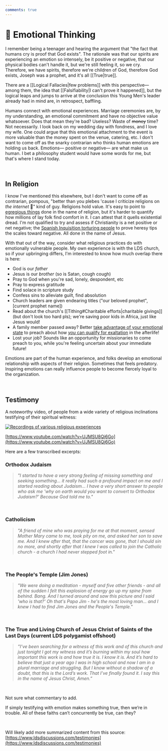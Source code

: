 ```yaml
---
comments: true
---
```

# 🥺 Emotional Thinking
I remember being a teenager and hearing the argument that "the fact that humans cry is proof that God exists". The rationale was that our spirits are experiencing an emotion so intensely, be it positive or negative, that our physical bodies can't handle it, but we're still feeling it, so we cry. Therefore, we have spirits, therefore we're children of God, therefore God exists, Joseph was a prophet, and it's all [[True|true]].

There are a [[Logical Fallacies|few problems]] with this perspective— among them, the idea that [[Falsifiability|I can't prove it happened]], but the logical leaps and jumps to arrive at the conclusion this Young Men's leader already had in mind are, in retrospect, baffling.

Humans connect with emotional experiences. Marriage ceremonies are, by my understanding, an emotional commitment and have no objective value whatsoever. Does that mean they're bad? Useless? Waste of ~~money~~ time? Not necessarily. I look back on my wedding day with fondness, and I love my wife. One could argue that this emotional attachment to the event is more valuable than the money spent on the venue, catering, etc. I don't want to come off as the snarky contrarian who thinks human emotions are holding us back. Emotions— positive or negative— are what make us human. I bet a philosophy student would have some words for me, but that's where I stand today.

&nbsp;

## In Religion
I know I've mentioned this elsewhere, but I don't want to come off as contrarian, pompous, "better than you plebes 'cause I criticize religions on *the internet* 😤" kind of guy. Religions hold value. It's easy to point to [egregious things](https://en.wikipedia.org/wiki/Crusades) done in the name of religion, but it's harder to quantify how millions of lay folk find comfort in it. I can attest that it quells existential dread. I'm not qualified to try and assess if Christianity is a net positive or net negative; the [Spanish Inquisition torturing people](https://en.wikipedia.org/wiki/Spanish_Inquisition#Torture) to prove heresy tips the scales toward negative. All done in the name of Jesus.

With that out of the way, consider what religious practices do with emotionally vulnerable people. My own experience is with the LDS church, so if your upbringing differs, I'm interested to know how much overlap there is here:

* God is our *father*
* Jesus is our *brother* (so is Satan, cough cough)
* Pray to God when you're sad, lonely, despondent, etc
* Pray to express gratitude
* Find solace in scripture study
* Confess sins to alleviate guilt, find absolution
* Church leaders are given endearing titles ("our beloved prophet", [current prophet name])
* Read about the church's [[Tithing#Charitable efforts|charitable givings]] (but don't look too hard pls); we're saving poor kids in Africa, just like Jesus would!
* A family member passed away? Better [take advantage of your emotional state](https://www.churchofjesuschrist.org/study/general-conference/1988/10/funerals-a-time-for-reverence?lang=eng&id=p25#p25) to preach about how [*you* can qualify for exaltation](https://www.churchofjesuschrist.org/study/general-conference/1988/10/funerals-a-time-for-reverence?lang=eng&id=p31-p32#p31) in the afterlife!
* Lost your job? Sounds like an opportunity for missionaries to come preach to you, while you're feeling uncertain about your immediate future!

Emotions are part of the human experience, and folks develop an emotional relationship with aspects of their religion. Sometimes that feels predatory. Inspiring emotions can really influence people to become fiercely loyal to the organization. 

&nbsp;

## Testimony
A noteworthy video, of people from a wide variety of religious inclinations testifying of their spiritual witness:

[![Recordings of various religious experiences](http://img.youtube.com/vi/UJMSU8Qj6Go/3.jpg)](http://www.youtube.com/watch?v=UJMSU8Qj6Go)

[https://www.youtube.com/watch?v=UJMSU8Qj6Go](https://www.youtube.com/watch?v=UJMSU8Qj6Go)

Here are a few transcribed excerpts:

### Orthodox Judaism
> *"I started to have a very strong feeling of missing something and seeking something... it really had such a profound impact on me and I started reading about Judaism... I have a very short answer to people who ask me 'why on earth would you want to convert to Orthodox Judaism?' Because God told me to."*

&nbsp;

### Catholicism
> *"A friend of mine who was praying for me at that moment, sensed Mother Mary came to me, took pity on me, and asked her son to save me. And I knew after that, that the cancer was gone, that I should sin no more, and shortly after that I knew I was called to join the Catholic church - a church I had never stepped foot in."*

&nbsp;

### The People's Temple (Jim Jones)
> *"We were doing a meditation - myself and five other friends - and all of the sudden I felt this explosion of energy go up my spine from behind. Bang. And I turned around and saw this picture and I said 'who is that?' Oh that's Papa Jim - he's the most loving man... and I knew I had to find Jim Jones and the People's Temple."*

&nbsp;

### The True and Living Church of Jesus Christ of Saints of the Last Days (current LDS polygamist offshoot)

> *”I’ve been searching for a witness of this work and of this church and just tonight I got my witness and it’s burning within my soul how important this work is and how true it is. I know it is. And it’s hard to believe that just a year ago I was in high school and now I am in a plural marriage and struggling. But I know without a shadow of a doubt, that this is the Lord’s work. That I’ve finally found it. I say this in the name of Jesus Christ, Amen.”*

&nbsp;

Not sure what commentary to add.

If simply testifying with emotion makes something true, then we’re in trouble. All of these faiths can’t concurrently be true, can they?

&nbsp;  

Will likely add more summarized content from this source: [https://www.ldsdiscussions.com/testimonies](https://www.ldsdiscussions.com/testimonies)